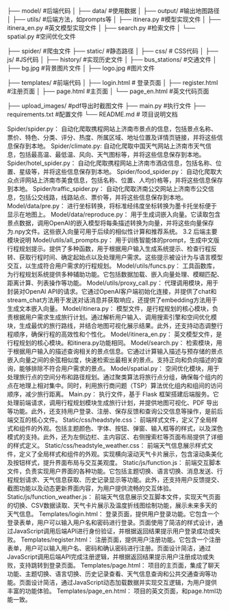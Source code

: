 ├── model/  #后端代码
│ ├── data/  #使用数据
│ ├── output/  #输出地图路径
│ ├── utils/  #后端方法，如prompts等
│ ├── itinera.py  #模型实现文件
│ ├── itinera_en.py  #英文模型实现文件
│ ├── search.py  #检索文件
│ └── spatial.py  #空间优化文件

├── spider/  #爬虫文件
├── static/  #静态路径
│ ├── css/  # CSS代码
│ ├── js/  #JS代码
│ ├── history/  #实现历史文件
│ ├── bus_stations/  #交通文件
│ ├── bg.jpg  #背景图片文件
│ ├── logo.jpg  #图片文件

├── templates/  #前端代码
│ ├── login.html  # 登录页面
│ ├── register.html  #注册页面
│ ├── page.html  #主页面
│ └── page_en.html  #英文代码页面

├── upload_images/  #pdf导出时截图文件
├── main.py  #执行文件
├── requirements.txt  #配置文件
└── README.md # 项目说明文档

Spider/spider.py：
自动化爬取携程网站上济南市景点的信息，包括景点名称、票价、特色、分类、评分、热度、所属区域、地址位置及详情页链接，并将这些信息保存到本地。
Spider/climate.py:
自动化爬取中国天气网站上济南市天气信息，包括最高温、最低温、风向、天气图标等，并将这些信息保存到本地。
Spider/hotel_spider.py：
自动化爬取携程网站上济南市酒店信息，包括名称、位置、星级等，并将这些信息保存到本地。
Spider/food_spider.py：
自动化爬取大众点评网站上济南市美食信息，包括名称、位置、人均价格等，并将这些信息保存到本地。
Spider/traffic_spider.py：
自动化爬取济南公交网站上济南市公交信息，包括公交线路，线路站点、票价等，并将这些信息保存到本地。
Model/data/pre.py：
进行坐标转换，将标准经纬度坐标转换为墨卡托坐标便于显示在地图上。
Model/data/reproduce.py：
用于生成词嵌入向量。它读取包含景点数据，调用OpenAI的嵌入模型将每条描述转换为向量，并将这些向量保存为.npy文件。这些嵌入向量可用于后续的相似性计算和推荐系统。
3.2 后端主要模块说明
Model/utils/all_prompts.py：
用于训练智能体的prompt，生成中文版行程规划提示。提供了多种函数，用于根据用户输入生成系统提示、检查行程反转、获取行程时间、确定起始点以及处理用户需求。这些提示被设计为与语言模型交互，以生成符合用户需求的行程规划。
Model/utils/funcs.py：
工具函数库，为行程规划系统提供多种辅助功能。它包括数据加载、嵌入向量处理、模糊匹配、距离计算、列表操作等功能。
Model/utils/proxy_call.py：
代理调用模块，用于封装对OpenAI API的请求。它通过OpenAI客户端初始化连接，并提供了chat和stream_chat方法用于发送对话消息并获取响应，还提供了embedding方法用于生成文本嵌入向量。
Model/itinera.py：
模型文件，是行程规划的核心模块，负责根据用户需求生成旅行计划。通过解析用户输入、调用搜索引擎和空间优化模块，生成最优的旅行路线，并结合地图可视化展示结果。此外，还支持动态调整行程顺序，确保行程的高效性和个性化。
Model/itinera_en.py：
英文模型文件，是行程规划的核心模块。和itinera.py功能相同。
Model/search.py：
检索模块，用于根据用户输入的描述查询相关的景点信息。它通过计算输入描述与预存储的景点嵌入向量之间的余弦相似度，快速检索出最相关的景点。支持正向和负向描述的查询，能够排除不符合用户需求的景点。
Model/spatial.py：
空间优化模块，用于处理旅行点的空间分布和路径规划。通过聚类算法将旅行点分组，确保每个组内的点在地理上相对集中。同时，利用旅行商问题（TSP）算法优化组内和组间的访问顺序，减少旅行距离。
Main.py：
执行文件，基于 Flask 框架搭建后端服务。它处理前端请求，调用行程规划模块生成旅行计划，并提供地图可视化、PDF 导出等功能。此外，还支持用户登录、注册、保存反馈和查询公交信息等操作，是前后端交互的核心文件。
Static/css/headstyle.css：
前端样式文件，定义了全局样式和组件的外观。包括主题颜色、字体、按钮、弹窗、输入框等的样式，以及深色模式的支持。此外，还为左侧边栏、主内容区、右侧搜索栏等页面布局提供了详细的样式定义。
Static/css/headstyle_weather.css：
前端天气信息展示样式文件，定义了全局样式和组件的外观。实现横向滚动天气卡片展示，包含滚动条美化及按钮样式，提升界面布局与交互美观度。
Static/js/function.js：
前端交互脚本文件，负责实现用户界面的各种功能。它包括主题切换、语言切换、消息发送、行程规划请求、天气信息获取、历史记录显示等功能。此外，还支持用户反馈提交、截图功能以及动态更新界面内容，为用户提供流畅的交互体验。
Static/js/function_weather.js：
前端天气信息展示交互脚本文件，实现天气页面的切换、CSV数据读取、天气卡片展示及温度折线图绘制功能，展示未来多天的天气信息。
Templates/login.html：
登录页面，提供用户登录功能。它包含一个登录表单，用户可以输入用户名和密码进行登录。页面使用了简洁的样式设计，通过JavaScript调用后端API进行身份验证，并根据返回结果提示用户登录成功或失败。
Templates/register.html：
注册页面，提供用户注册功能。它包含一个注册表单，用户可以输入用户名、密码和确认密码进行注册。页面设计简洁，通过JavaScript调用后端API完成注册逻辑，并根据返回结果提示用户注册成功或失败，支持跳转到登录页面。
Templates/page.html：
项目的主页面，集成了聊天功能、主题切换、语言切换、历史记录查看、天气信息查询和公共交通查询等功能。页面设计简洁，通过JavaScript动态加载数据并实现交互逻辑，为用户提供丰富的功能体验。
Templates/page_en.html：
项目的英文页面，和page.html功能一致。
